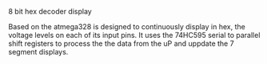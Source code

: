 8 bit hex decoder display

Based on the atmega328 is designed to continuously display in hex, the voltage levels on each of its input pins. 
It uses the 74HC595 serial to parallel shift registers to process the the data from the uP and uppdate the 7 segment displays.
